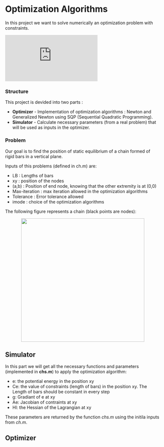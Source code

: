 
# Optimization Algorithms

In this project we want to solve numerically an optimization problem with constraints.

 ![equation](http://latex.codecogs.com/gif.latex?%24%24%20%28P_%7BE%7D%29%20%5Cleft%5C%7B%20%5Cbegin%7Barray%7D%7Brl%7D%20%5Ctext%7Bmin%7D%20%26%20e%28x%2Cy%29%5C%5C%20c_E%28x%2Cy%29%20%26%3D%200%20%5C%5C%20%5Cend%7Barray%7D%20%5Cright.%20%24%24) 

### Structure

This project is devided into two parts : 

* **Optimizer** - Implementation of optimization algorithms : Newton and Generalized Newton using SQP (Sequential Quadratic Programming).
* **Simulator** - Calculate necessary parameters (from a real problem) that will be used as inputs in the optimizer.

### Problem
Our goal is to find the position of static equilibrium of a chain formed of rigid bars in a vertical plane.

Inputs of this problems (defined in ch.m) are:

* LB : Lengths of bars
* xy : position of the nodes
* (a,b) : Position of end node, knowing that the other extremity is at (0,0)
* Max-iteration : max iteration allowed in the optimization algorithms
* Tolerance : Error tolerance allowed
* imode : choice of the optimization algorithms

The following figure represents a chain (black points are nodes):

<p align="center">
  <img src="http://code2net.com/folder/node.png" width="400">
</p>


## Simulator

In this part we will get all the necessary functions and parameters (implemented in **chs.m**) to apply the optimization algorithm:

* e: the potential energy in the position xy
* Ce: the value of constraints (length of bars) in the position xy. The Length of bars should be constant in every step
* g: Gradiant of e at xy
* Ae: Jacobian of contraints at xy
* Hl: the Hessian of the Lagrangian at xy

These parameters are returned by the function *chs.m* using the initila inputs from *ch.m*.


## Optimizer
